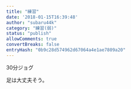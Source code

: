 ```yaml
---
title: "練習"
date: '2018-01-15T16:39:48'
author: "subaru44k"
category: "練習(弱)"
status: "publish"
allowComments: true
convertBreaks: false
entryHash: "0b9c28d574962d67064a4e1ae7809a20"
---
```

30分ジョグ

足は大丈夫そう。
